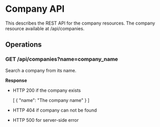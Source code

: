 # Company API

This describes the REST API for the company resources. The company resource available at /api/companies.

## Operations

### GET /api/companies?name=company_name

Search a company from its name.

**Response**

- HTTP 200 if the company exists

    [
      {
        "name": "The company name"
      }
    ]

- HTTP 404 if company can not be found
- HTTP 500 for server-side error
